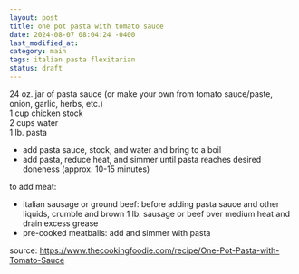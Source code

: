 ```yaml
---
layout: post
title: one pot pasta with tomato sauce
date: 2024-08-07 08:04:24 -0400
last_modified_at: 
category: main
tags: italian pasta flexitarian
status: draft
---
```


24 oz. jar of pasta sauce (or make your own from tomato sauce/paste, onion, garlic, herbs, etc.)  
1 cup chicken stock  
2 cups water  
1 lb. pasta  
* add pasta sauce, stock, and water and bring to a boil
* add pasta, reduce heat, and simmer until pasta reaches desired doneness (approx. 10-15 minutes)

to add meat:

* italian sausage or ground beef: before adding pasta sauce and other liquids, crumble and brown
  1 lb. sausage or beef over medium heat and drain excess grease
* pre-cooked meatballs: add and simmer with pasta

source: <https://www.thecookingfoodie.com/recipe/One-Pot-Pasta-with-Tomato-Sauce>
